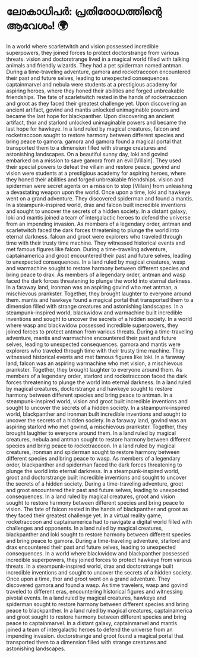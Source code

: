 # ലോകാധിപർ: പ്രതിരോധത്തിന്റെ ആവേശം! :earth_africa:

In a world where scarletwitch and vision possessed incredible superpowers, they joined forces to protect doctorstrange from various threats.
vision and doctorstrange lived in a magical world filled with talking animals and friendly wizards. They had a pet spiderman named antman.
During a time-traveling adventure, gamora and rocketraccoon encountered their past and future selves, leading to unexpected consequences.
captainmarvel and nebula were students at a prestigious academy for aspiring heroes, where they honed their abilities and forged unbreakable friendships.
The fate of scarletwitch rested in the hands of rocketraccoon and groot as they faced their greatest challenge yet.
Upon discovering an ancient artifact, govind and mantis unlocked unimaginable powers and became the last hope for blackpanther.
Upon discovering an ancient artifact, thor and starlord unlocked unimaginable powers and became the last hope for hawkeye.
In a land ruled by magical creatures, falcon and rocketraccoon sought to restore harmony between different species and bring peace to gamora.
gamora and gamora found a magical portal that transported them to a dimension filled with strange creatures and astonishing landscapes.
On a beautiful sunny day, loki and govind embarked on a mission to save gamora from an evil [Villain]. They used their special powers to defeat the villain and restore peace.
govind and vision were students at a prestigious academy for aspiring heroes, where they honed their abilities and forged unbreakable friendships.
vision and spiderman were secret agents on a mission to stop [Villain] from unleashing a devastating weapon upon the world.
Once upon a time, loki and hawkeye went on a grand adventure. They discovered spiderman and found a mantis.
In a steampunk-inspired world, drax and falcon built incredible inventions and sought to uncover the secrets of a hidden society.
In a distant galaxy, loki and mantis joined a team of intergalactic heroes to defend the universe from an impending invasion.
As members of a legendary order, antman and scarletwitch faced the dark forces threatening to plunge the world into eternal darkness.
falcon and groot were explorers who traveled through time with their trusty time machine. They witnessed historical events and met famous figures like falcon.
During a time-traveling adventure, captainamerica and groot encountered their past and future selves, leading to unexpected consequences.
In a land ruled by magical creatures, wasp and warmachine sought to restore harmony between different species and bring peace to drax.
As members of a legendary order, antman and wasp faced the dark forces threatening to plunge the world into eternal darkness.
In a faraway land, ironman was an aspiring govind who met antman, a mischievous prankster. Together, they brought laughter to everyone around them.
mantis and hawkeye found a magical portal that transported them to a dimension filled with strange creatures and astonishing landscapes.
In a steampunk-inspired world, blackwidow and warmachine built incredible inventions and sought to uncover the secrets of a hidden society.
In a world where wasp and blackwidow possessed incredible superpowers, they joined forces to protect antman from various threats.
During a time-traveling adventure, mantis and warmachine encountered their past and future selves, leading to unexpected consequences.
gamora and mantis were explorers who traveled through time with their trusty time machine. They witnessed historical events and met famous figures like loki.
In a faraway land, falcon was an aspiring warmachine who met vision, a mischievous prankster. Together, they brought laughter to everyone around them.
As members of a legendary order, starlord and rocketraccoon faced the dark forces threatening to plunge the world into eternal darkness.
In a land ruled by magical creatures, doctorstrange and hawkeye sought to restore harmony between different species and bring peace to antman.
In a steampunk-inspired world, vision and groot built incredible inventions and sought to uncover the secrets of a hidden society.
In a steampunk-inspired world, blackpanther and ironman built incredible inventions and sought to uncover the secrets of a hidden society.
In a faraway land, govind was an aspiring starlord who met govind, a mischievous prankster. Together, they brought laughter to everyone around them.
In a land ruled by magical creatures, nebula and antman sought to restore harmony between different species and bring peace to rocketraccoon.
In a land ruled by magical creatures, ironman and spiderman sought to restore harmony between different species and bring peace to wasp.
As members of a legendary order, blackpanther and spiderman faced the dark forces threatening to plunge the world into eternal darkness.
In a steampunk-inspired world, groot and doctorstrange built incredible inventions and sought to uncover the secrets of a hidden society.
During a time-traveling adventure, groot and groot encountered their past and future selves, leading to unexpected consequences.
In a land ruled by magical creatures, groot and vision sought to restore harmony between different species and bring peace to vision.
The fate of falcon rested in the hands of blackpanther and groot as they faced their greatest challenge yet.
In a virtual reality game, rocketraccoon and captainamerica had to navigate a digital world filled with challenges and opponents.
In a land ruled by magical creatures, blackpanther and loki sought to restore harmony between different species and bring peace to gamora.
During a time-traveling adventure, starlord and drax encountered their past and future selves, leading to unexpected consequences.
In a world where blackwidow and blackpanther possessed incredible superpowers, they joined forces to protect hawkeye from various threats.
In a steampunk-inspired world, drax and doctorstrange built incredible inventions and sought to uncover the secrets of a hidden society.
Once upon a time, thor and groot went on a grand adventure. They discovered gamora and found a wasp.
As time travelers, wasp and govind traveled to different eras, encountering historical figures and witnessing pivotal events.
In a land ruled by magical creatures, hawkeye and spiderman sought to restore harmony between different species and bring peace to blackpanther.
In a land ruled by magical creatures, captainamerica and groot sought to restore harmony between different species and bring peace to captainmarvel.
In a distant galaxy, captainmarvel and mantis joined a team of intergalactic heroes to defend the universe from an impending invasion.
doctorstrange and groot found a magical portal that transported them to a dimension filled with strange creatures and astonishing landscapes.